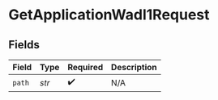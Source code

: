 # GetApplicationWadl1Request


## Fields

| Field              | Type               | Required           | Description        |
| ------------------ | ------------------ | ------------------ | ------------------ |
| `path`             | *str*              | :heavy_check_mark: | N/A                |
